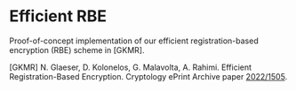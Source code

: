 # Efficient RBE

Proof-of-concept implementation of our efficient registration-based encryption (RBE) scheme in [GKMR].

[GKMR] N. Glaeser, D. Kolonelos, G. Malavolta, A. Rahimi. Efficient Registration-Based Encryption. Cryptology ePrint Archive paper [2022/1505](https://eprint.iacr.org/2022/1505).